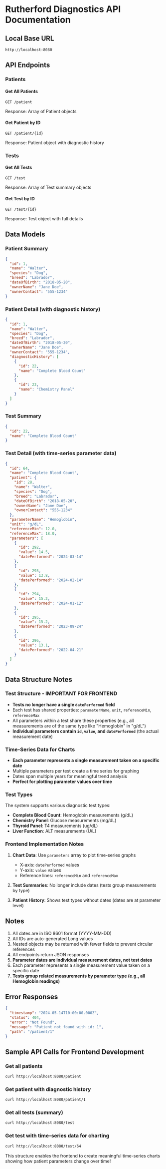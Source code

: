 # Rutherford Diagnostics API Documentation

## Local Base URL
```
http://localhost:8080
```

## API Endpoints

### Patients

#### Get All Patients
```
GET /patient
```
Response: Array of Patient objects

#### Get Patient by ID
```
GET /patient/{id}
```
Response: Patient object with diagnostic history

### Tests

#### Get All Tests
```
GET /test
```
Response: Array of Test summary objects

#### Get Test by ID
```
GET /test/{id}
```
Response: Test object with full details

## Data Models

### Patient Summary
```json
{
  "id": 1,
  "name": "Walter",
  "species": "Dog",
  "breed": "Labrador",
  "dateOfBirth": "2018-05-20",
  "ownerName": "Jane Doe",
  "ownerContact": "555-1234"
}
```

### Patient Detail (with diagnostic history)
```json
{
  "id": 1,
  "name": "Walter",
  "species": "Dog",
  "breed": "Labrador",
  "dateOfBirth": "2018-05-20",
  "ownerName": "Jane Doe",
  "ownerContact": "555-1234",
  "diagnosticHistory": [
    {
      "id": 22,
      "name": "Complete Blood Count"
    },
    {
      "id": 23,
      "name": "Chemistry Panel"
    }
  ]
}
```

### Test Summary
```json
{
  "id": 22,
  "name": "Complete Blood Count"
}
```

### Test Detail (with time-series parameter data)
```json
{
  "id": 64,
  "name": "Complete Blood Count",
  "patient": {
    "id": 28,
    "name": "Walter",
    "species": "Dog",
    "breed": "Labrador",
    "dateOfBirth": "2018-05-20",
    "ownerName": "Jane Doe",
    "ownerContact": "555-1234"
  },
  "parameterName": "Hemoglobin",
  "unit": "g/dL",
  "referenceMin": 12.0,
  "referenceMax": 18.0,
  "parameters": [
    {
      "id": 292,
      "value": 14.5,
      "datePerformed": "2024-03-14"
    },
    {
      "id": 293,
      "value": 13.8,
      "datePerformed": "2024-02-14"
    },
    {
      "id": 294,
      "value": 15.2,
      "datePerformed": "2024-01-12"
    },
    {
      "id": 295,
      "value": 15.2,
      "datePerformed": "2023-09-24"
    },
    {
      "id": 296,
      "value": 13.1,
      "datePerformed": "2022-04-21"
    }
  ]
}
```

## Data Structure Notes

### Test Structure - **IMPORTANT FOR FRONTEND**
- **Tests no longer have a single `datePerformed` field**
- Each test has shared properties: `parameterName`, `unit`, `referenceMin`, `referenceMax`
- All parameters within a test share these properties (e.g., all measurements are of the same type like "Hemoglobin" in "g/dL")
- **Individual parameters contain `id`, `value`, and `datePerformed`** (the actual measurement date)

### Time-Series Data for Charts
- **Each parameter represents a single measurement taken on a specific date**
- Multiple parameters per test create a time series for graphing
- Dates span multiple years for meaningful trend analysis
- **Perfect for plotting parameter values over time**

### Test Types
The system supports various diagnostic test types:
- **Complete Blood Count**: Hemoglobin measurements (g/dL)
- **Chemistry Panel**: Glucose measurements (mg/dL)
- **Thyroid Panel**: T4 measurements (ug/dL)  
- **Liver Function**: ALT measurements (U/L)

### Frontend Implementation Notes
1. **Chart Data**: Use `parameters` array to plot time-series graphs
   - X-axis: `datePerformed` values
   - Y-axis: `value` values
   - Reference lines: `referenceMin` and `referenceMax`

2. **Test Summaries**: No longer include dates (tests group measurements by type)

3. **Patient History**: Shows test types without dates (dates are at parameter level)

## Notes

1. All dates are in ISO 8601 format (YYYY-MM-DD)
2. All IDs are auto-generated Long values
3. Nested objects may be returned with fewer fields to prevent circular references
4. All endpoints return JSON responses
5. **Parameter dates are individual measurement dates, not test dates**
6. Each parameter represents a single measurement value taken on a specific date
7. **Tests group related measurements by parameter type (e.g., all Hemoglobin readings)**

## Error Responses

```json
{
  "timestamp": "2024-05-14T10:00:00.000Z",
  "status": 404,
  "error": "Not Found",
  "message": "Patient not found with id: 1",
  "path": "/patient/1"
}
```

## Sample API Calls for Frontend Development

### Get all patients
```bash
curl http://localhost:8080/patient
```

### Get patient with diagnostic history
```bash
curl http://localhost:8080/patient/1
```

### Get all tests (summary)
```bash
curl http://localhost:8080/test
```

### Get test with time-series data for charting
```bash
curl http://localhost:8080/test/64
```

This structure enables the frontend to create meaningful time-series charts showing how patient parameters change over time!

